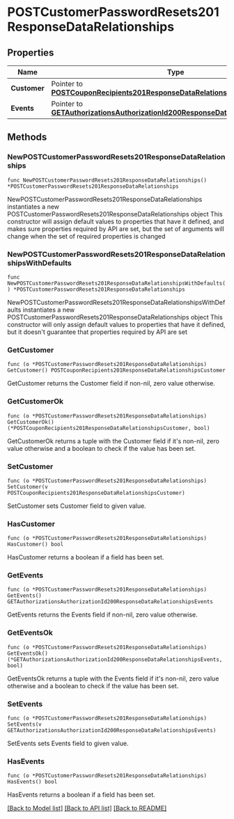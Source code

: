 # POSTCustomerPasswordResets201ResponseDataRelationships

## Properties

Name | Type | Description | Notes
------------ | ------------- | ------------- | -------------
**Customer** | Pointer to [**POSTCouponRecipients201ResponseDataRelationshipsCustomer**](POSTCouponRecipients201ResponseDataRelationshipsCustomer.md) |  | [optional] 
**Events** | Pointer to [**GETAuthorizationsAuthorizationId200ResponseDataRelationshipsEvents**](GETAuthorizationsAuthorizationId200ResponseDataRelationshipsEvents.md) |  | [optional] 

## Methods

### NewPOSTCustomerPasswordResets201ResponseDataRelationships

`func NewPOSTCustomerPasswordResets201ResponseDataRelationships() *POSTCustomerPasswordResets201ResponseDataRelationships`

NewPOSTCustomerPasswordResets201ResponseDataRelationships instantiates a new POSTCustomerPasswordResets201ResponseDataRelationships object
This constructor will assign default values to properties that have it defined,
and makes sure properties required by API are set, but the set of arguments
will change when the set of required properties is changed

### NewPOSTCustomerPasswordResets201ResponseDataRelationshipsWithDefaults

`func NewPOSTCustomerPasswordResets201ResponseDataRelationshipsWithDefaults() *POSTCustomerPasswordResets201ResponseDataRelationships`

NewPOSTCustomerPasswordResets201ResponseDataRelationshipsWithDefaults instantiates a new POSTCustomerPasswordResets201ResponseDataRelationships object
This constructor will only assign default values to properties that have it defined,
but it doesn't guarantee that properties required by API are set

### GetCustomer

`func (o *POSTCustomerPasswordResets201ResponseDataRelationships) GetCustomer() POSTCouponRecipients201ResponseDataRelationshipsCustomer`

GetCustomer returns the Customer field if non-nil, zero value otherwise.

### GetCustomerOk

`func (o *POSTCustomerPasswordResets201ResponseDataRelationships) GetCustomerOk() (*POSTCouponRecipients201ResponseDataRelationshipsCustomer, bool)`

GetCustomerOk returns a tuple with the Customer field if it's non-nil, zero value otherwise
and a boolean to check if the value has been set.

### SetCustomer

`func (o *POSTCustomerPasswordResets201ResponseDataRelationships) SetCustomer(v POSTCouponRecipients201ResponseDataRelationshipsCustomer)`

SetCustomer sets Customer field to given value.

### HasCustomer

`func (o *POSTCustomerPasswordResets201ResponseDataRelationships) HasCustomer() bool`

HasCustomer returns a boolean if a field has been set.

### GetEvents

`func (o *POSTCustomerPasswordResets201ResponseDataRelationships) GetEvents() GETAuthorizationsAuthorizationId200ResponseDataRelationshipsEvents`

GetEvents returns the Events field if non-nil, zero value otherwise.

### GetEventsOk

`func (o *POSTCustomerPasswordResets201ResponseDataRelationships) GetEventsOk() (*GETAuthorizationsAuthorizationId200ResponseDataRelationshipsEvents, bool)`

GetEventsOk returns a tuple with the Events field if it's non-nil, zero value otherwise
and a boolean to check if the value has been set.

### SetEvents

`func (o *POSTCustomerPasswordResets201ResponseDataRelationships) SetEvents(v GETAuthorizationsAuthorizationId200ResponseDataRelationshipsEvents)`

SetEvents sets Events field to given value.

### HasEvents

`func (o *POSTCustomerPasswordResets201ResponseDataRelationships) HasEvents() bool`

HasEvents returns a boolean if a field has been set.


[[Back to Model list]](../README.md#documentation-for-models) [[Back to API list]](../README.md#documentation-for-api-endpoints) [[Back to README]](../README.md)


